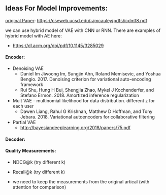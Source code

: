 ## Ideas For Model Improvements:

<u>original Paper</u>: https://cseweb.ucsd.edu/~jmcauley/pdfs/icdm18.pdf

we can use hybrid model of VAE with CNN or RNN. There are examples of hybrid model with AE here:

* https://dl.acm.org/doi/pdf/10.1145/3285029

#### Encoder:

* Denoising VAE
  * Daniel Im Jiwoong Im, Sungjin Ahn, Roland Memisevic, and Yoshua Bengio. 2017. Denoising criterion for variational auto-encoding framework
  * Rui Shu, Hung H Bui, Shengjia Zhao, Mykel J Kochenderfer, and Stefano Ermon. 2018. Amortized inference regularization
* Mult VAE - multinomial likelihood for data distribution. different z for each user
  * Dawen Liang, Rahul G Krishnan, Matthew D Hoffman, and Tony Jebara. 2018. Variational autoencoders for collaborative filtering
* Partial VAE
  * http://bayesiandeeplearning.org/2018/papers/75.pdf

#### Decoder:

#### Quality Measurements: 

-  NDCG@k (try different k)

- Recall@k  (try different k)

- we need to keep the measurements from the original artical (with attention for comparison)
